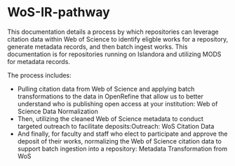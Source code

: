 # WoS-IR-pathway

This documentation details a process by which repositories can leverage citation data within Web of Science to identify eligble works for a repository, generate metadata records, and then batch ingest works. This documentation is for repositories running on Islandora and utilizing MODS for metadata records. 

The process includes:

* Pulling citation data from Web of Science and applying batch transformations to the data in OpenRefine that allow us to better understand who is publishing open access at your institution: Web of Science Data Normalization
* Then, utilizing the cleaned Web of Science metadata to conduct targeted outreach to facilitate deposits:Outreach: WoS Citation Data
* And finally, for faculty and staff who elect to participate and approve the deposit of their works, normalizing the Web of Science citation data to support batch ingestion into a repository: Metadata Transformation from WoS 
